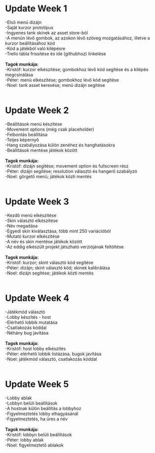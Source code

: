 <h1>Update Week 1</h1>
-Első menü dizájn <br>
-Saját kurzor prototípus <br>
-Ingyenes tank skinek az asset store-ból <br>
-A menün lévő gombok, az azokon lévő szöveg mozgatásához, illetve a kurzor beállításához kód  <br>
-Kód a játékból való kilépésre <br>
-Trello tábla frissítése és ide (githubhoz) linkelése <br>

<br>
<strong>Tagok munkája: </strong><br>
-Kristóf: kurzor elkészítése; gombokhoz lévő kód segítése és a kilépés megcsinálása <br>
-Péter: menü elkészítése; gombokhoz lévő kód segítése <br>
-Noel: tank asset keresése; menü dizájn segítése <br>

 <br>
<h1>Update Week 2</h1>
-Beállítások menü készítése <br>
-Movement options (még csak placeholder) <br>
-Felbontás beállítása <br>
-Teljes képernyő  <br>
-Hang szabályozása külön zenéhez és hanghatásokra <br>
-Beállítások mentése játékok között <br>

 <br>
<strong>Tagok munkája: </strong><br>
-Kristóf: dizájn segítése; movement option és fullscreen rész <br>
-Péter: dizájn segítése; resolution választó és hangerő szabályzó <br>
-Noel: görgető menü; játékok közti mentés <br>

 <br>
<h1>Update Week 3</h1>
-Kezdő menü elkészítése <br>
-Skin választó elkészítése <br>
-Név megadása <br>
-Egyedi skin kiválasztása, több mint 250 variációból <br>
-Mutató kurzor elkészítése <br>
-A név és skin mentése játékok között <br>
-Az eddig elkészült projekt játszható verziójának feltöltése <br>

 <br>
<strong>Tagok munkája: </strong><br>
-Kristóf: kurzor; skint választó kód segítése <br>
-Péter: dizájn; skint választó kód; skinek kalibrálása <br>
-Noel: dizájn segítése; játékok közti mentés <br>

 <br>
 <h1>Update Week 4</h1>
-Játékmód választó <br>
-Lobby készítés - host <br>
-Elérhető lobbik mutatása <br>
-Csatlakozás kóddal <br>
-Néhány bug javítása <br>

 <br>
<strong>Tagok munkája: </strong><br>
-Kristóf: host lobby elkészítés <br>
-Péter: elérhető lobbik listázása, bugok javítása <br>
-Noel: játékmód választó, csatlakozás kóddal <br>

 <br>
  <h1>Update Week 5</h1>
-Lobby ablak <br>
-Lobbyn belüli beállítások <br>
-A hostnak külön beállítás a lobbyhoz <br>
-Figyelmeztetés lobby elhagyásánál <br>
-Figyelmeztetés, ha üres a név <br>

 <br>
<strong>Tagok munkája: </strong><br>
-Kristóf: lobbyn belüli beállítások <br>
-Péter: lobby ablak <br>
-Noel: figyelmeztető ablakok <br>

 <br>
